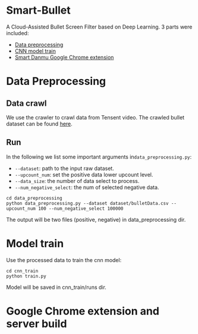 # Smart-Bullet
A Cloud-Assisted Bullet Screen Filter based on Deep Learning. 3 parts were included:
* [Data preprocessing](https://github.com/hniu1/Smart-Bullet/tree/master/data_preprocessing)
* [CNN model train](https://github.com/hniu1/Smart-Bullet/tree/master/cnn_train)
* [Smart Danmu Google Chrome extension](https://github.com/hniu1/Smart-Bullet/tree/master/GExtension_server)

# Data Preprocessing
## Data crawl
We use the crawler to crawl data from Tensent video.
The crawled bullet dataset can be found [here](https://github.com/hniu1/Smart-Bullet/tree/master/data_preprocessing/dataset).
## Run
In the following we list some important arguments in```data_preprocessing.py```:
* ```--dataset```: path to the input raw dataset.
* ```--upcount_num```: set the positive data lower upcount level.
* ```--data_size```: the number of data select to process.
* ```--num_negative_select```: the num of selected negative data.

```
cd data_preprocessing
python data_preprocessing.py --dataset dataset/bulletData.csv --upcount_num 100 --num_negative_select 100000
```
The output will be two files (positive, negative) in data_preprocessing dir.

# Model train
Use the processed data to train the cnn model:
```
cd cnn_train
python train.py
```
Model will be saved in cnn_train/runs dir.

# Google Chrome extension and server build
